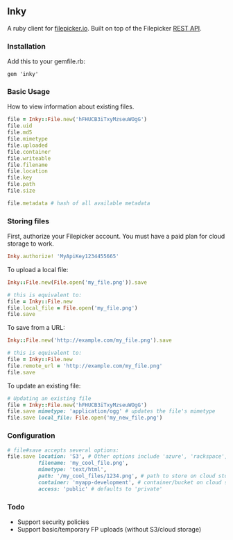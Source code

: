## Inky

A ruby client for [filepicker.io](http://filepicker.io). Built on top of the Filepicker
[REST API](https://developers.filepicker.io/docs/web/rest/).

### Installation

Add this to your gemfile.rb:

```
gem 'inky'
```

### Basic Usage

How to view information about existing files.

```ruby
file = Inky::File.new('hFHUCB3iTxyMzseuWOgG')
file.uid
file.md5
file.mimetype
file.uploaded
file.container
file.writeable
file.filename
file.location
file.key
file.path
file.size

file.metadata # hash of all available metadata
```

### Storing files

First, authorize your Filepicker account. You must have a paid plan for cloud storage to work.

```ruby
Inky.authorize! 'MyApiKey1234455665'
```

To upload a local file:

```ruby
Inky::File.new(File.open('my_file.png')).save

# this is equivalent to:
file = Inky::File.new
file.local_file = File.open('my_file.png')
file.save
```

To save from a URL:

```ruby
Inky::File.new('http://example.com/my_file.png').save

# this is equivalent to:
file = Inky::File.new
file.remote_url = 'http://example.com/my_file.png'
file.save
```

To update an existing file:

```ruby
# Updating an existing file
file = Inky::File.new('hFHUCB3iTxyMzseuWOgG')
file.save mimetype: 'application/ogg' # updates the file's mimetype
file.save local_file: File.open('my_new_file.png')
```

### Configuration

```ruby
# file#save accepts several options:
file.save location: 'S3', # Other options include 'azure', 'rackspace', 'dropbox'
          filename: 'my_cool_file.png',
          mimetype: 'text/html',
          path: '/my_cool_files/1234.png', # path to store on cloud storage
          container: 'myapp-development', # container/bucket on cloud storage
          access: 'public' # defaults to 'private'
```


### Todo

* Support security policies
* Support basic/temporary FP uploads (without S3/cloud storage)
